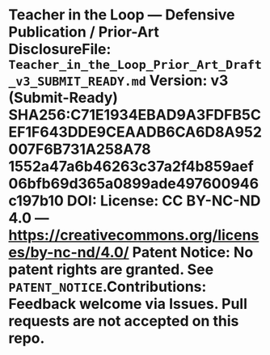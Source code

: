 # Teacher in the Loop — Defensive Publication / Prior-Art Disclosure**File:** `Teacher_in_the_Loop_Prior_Art_Draft_v3_SUBMIT_READY.md`  **Version:** v3 (Submit-Ready)  **SHA256:C71E1934EBAD9A3FDFB5CEF1F643DDE9CEAADB6CA6D8A952007F6B731A258A78** 1552a47a6b46263c37a2f4b859aef06bfb69d365a0899ade497600946c197b10  **DOI:** <add Zenodo DOI here once minted>**License:** CC BY-NC-ND 4.0 — https://creativecommons.org/licenses/by-nc-nd/4.0/  **Patent Notice:** No patent rights are granted. See `PATENT_NOTICE`.**Contributions:** Feedback welcome via Issues. Pull requests are not accepted on this repo.